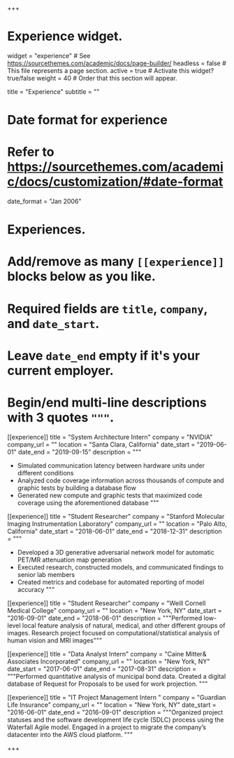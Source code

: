 +++
# Experience widget.
widget = "experience"  # See https://sourcethemes.com/academic/docs/page-builder/
headless = false  # This file represents a page section.
active = true  # Activate this widget? true/false
weight = 40  # Order that this section will appear.

title = "Experience"
subtitle = ""

# Date format for experience
#   Refer to https://sourcethemes.com/academic/docs/customization/#date-format
date_format = "Jan 2006"

# Experiences.
#   Add/remove as many `[[experience]]` blocks below as you like.
#   Required fields are `title`, `company`, and `date_start`.
#   Leave `date_end` empty if it's your current employer.
#   Begin/end multi-line descriptions with 3 quotes `"""`.
[[experience]]
  title = "System Architecture Intern"
  company = "NVIDIA"
  company_url = ""
  location = "Santa Clara, California"
  date_start = "2019-06-01"
  date_end = "2019-09-15"
  description = """
  
  * Simulated communication latency between hardware units under different conditions 
  * Analyzed code coverage information across thousands of compute and graphic tests by building a database flow 
  * Generated new compute and graphic tests that maximized code coverage using the aforementioned database 
  """

[[experience]]
  title = "Student Researcher"
  company = "Stanford Molecular Imaging Instrumentation Laboratory"
  company_url = ""
  location = "Palo Alto, California"
  date_start = "2018-06-01"
  date_end = "2018-12-31"
  description = """
  
  * Developed a 3D generative adversarial network model for automatic PET/MR attenuation map generation 
  * Executed research, constructed models, and communicated findings to senior lab members 
  * Created metrics and codebase for automated reporting of model accuracy 
  """

[[experience]]
  title = "Student Researcher"
  company = "Weill Cornell Medical College"
  company_url = ""
  location = "New York, NY"
  date_start = "2016-09-01"
  date_end = "2018-06-01"
  description = """Performed low-level local feature analysis of natural, medical, and other different groups of images. Research project focused  on computational/statistical analysis of human vision and MRI images"""

[[experience]]
  title = "Data Analyst Intern"
  company = "Caine Mitter& Associates Incorporated"
  company_url = ""
  location = "New York, NY"
  date_start = "2017-06-01"
  date_end = "2017-08-31"
  description = """Performed quantitative analysis of municipal bond data. Created a digital database of Request for Proposals to be used for work projection. """

[[experience]]
  title = "IT Project Management Intern "
  company = "Guardian Life Insurance"
  company_url = ""
  location = "New York, NY"
  date_start = "2016-06-01"
  date_end = "2016-09-01"
  description = """Organized project statuses and the software development life cycle (SDLC) process using the Waterfall Agile model. Engaged in a project to migrate the company’s datacenter into the AWS cloud platform. """

+++
